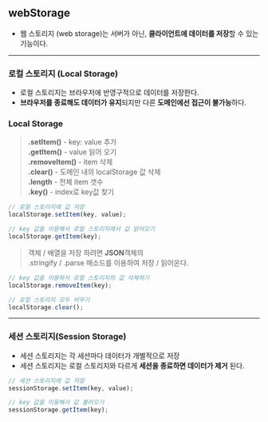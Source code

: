 ## webStorage

- 웹 스토리지 (web storage)는 서버가 아닌, **클라이언트에 데이터를 저장**할 수 있는 기능이다.

---

### 로컬 스토리지 (Local Storage)

- 로컬 스토리지는 브라우저에 반영구적으로 데이터를 저장한다.
- **브라우저를 종료해도 데이터가 유지**되지만 다른 **도메인에선 접근이 불가능**하다.

### Local Storage

> **.setItem()** - key: value 추가  
> **.getItem()** - value 읽어 오기  
> **.removeItem()** - item 삭제  
> **.clear()** - 도메인 내의 localStorage 값 삭제  
> **.length** - 전체 item 갯수  
> **.key()** - index로 key값 찾기

```js
// 로컬 스토리지에 값 저장
localStorage.setItem(key, value);
```

```js
// key 값을 이용해서 로컬 스토리지에서 값 읽어오기
localStorage.getItem(key);
```

> 객체 / 배열을 저장 하려면 **JSON**객체의  
> .stringify / .parse 매소드를 이용하여 저장 / 읽어온다.

```js
// key 값을 이용하서 로컬 스토리지의 값 삭제하기
localStorage.removeItem(key);
```

```js
// 로컬 스토리지 모두 비우기
localStorage.clear();
```

---

### 세션 스토리지(Session Storage)

- 세션 스토리지는 각 세션마다 데이터가 개별적으로 저장
- 세션 스토리지는 로컬 스토리지와 다르게 **세션을 종료하면 데이터가 제거** 된다.

```js
// 세션 스토리지에 값 저장
sessionStorage.setItem(key, value);
```

```js
// key 값을 이용해서 값 불러오기
sessionStorage.getItem(key);
```
